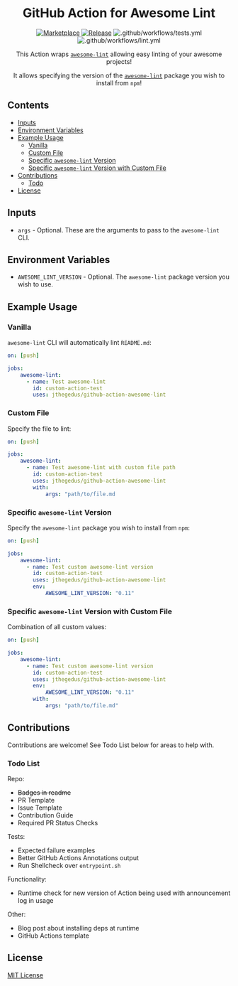 <div align="center">

# GitHub Action for Awesome Lint

[![Marketplace](https://img.shields.io/badge/GitHub-Marketplace-green.svg)](https://github.com/marketplace/actions/awesome-lint) [![Release](https://img.shields.io/github/release/jthegedus/github-action-awesome-lint.svg)](https://github.com/jthegedus/github-action-awesome-lint/releases) ![.github/workflows/tests.yml](https://github.com/jthegedus/github-action-awesome-lint/workflows/.github/workflows/tests.yml/badge.svg) ![.github/workflows/lint.yml](https://github.com/jthegedus/github-action-awesome-lint/workflows/.github/workflows/lint.yml/badge.svg)

This Action wraps [`awesome-lint`](https://github.com/sindresorhus/awesome-lint/) allowing easy linting of your awesome projects!

It allows specifying the version of the [`awesome-lint`](https://github.com/sindresorhus/awesome-lint/) package you wish to install from `npm`!

</div>

## Contents

- [Inputs](#inputs)
- [Environment Variables](#environment-variables)
- [Example Usage](#example-usage)
    - [Vanilla](#vanilla)
    - [Custom File](#custom-file)
    - [Specific `awesome-lint` Version](#specific-awesome-lint-version)
    - [Specific `awesome-lint` Version with Custom File](#specific-awesome-lint-version-with-custom-file)
- [Contributions](#contributions)
    - [Todo](#todo-list)
- [License](License)

## Inputs

- `args` - Optional. These are the arguments to pass to the `awesome-lint` CLI.

## Environment Variables

- `AWESOME_LINT_VERSION` - Optional. The `awesome-lint` package version you wish to use.

## Example Usage

### Vanilla

`awesome-lint` CLI will automatically lint `README.md`:

```yaml
on: [push]

jobs:
    awesome-lint:
      - name: Test awesome-lint
        id: custom-action-test
        uses: jthegedus/github-action-awesome-lint
```

### Custom File

Specify the file to lint:

```yaml
on: [push]

jobs:
    awesome-lint:
      - name: Test awesome-lint with custom file path
        id: custom-action-test
        uses: jthegedus/github-action-awesome-lint
        with:
            args: "path/to/file.md
```

### Specific `awesome-lint` Version

Specify the `awesome-lint` package you wish to install from `npm`:

```yaml
on: [push]

jobs:
    awesome-lint:
      - name: Test custom awesome-lint version
        id: custom-action-test
        uses: jthegedus/github-action-awesome-lint
        env:
            AWESOME_LINT_VERSION: "0.11"
```

### Specific `awesome-lint` Version with Custom File

Combination of all custom values:

```yaml
on: [push]

jobs:
    awesome-lint:
      - name: Test custom awesome-lint version
        id: custom-action-test
        uses: jthegedus/github-action-awesome-lint
        env:
            AWESOME_LINT_VERSION: "0.11"
        with:
            args: "path/to/file.md"
```

## Contributions

Contributions are welcome! See Todo List below for areas to help with.

### Todo List

Repo:

- ~~Badges in readme~~
- PR Template
- Issue Template
- Contribution Guide
- Required PR Status Checks

Tests:

- Expected failure examples
- Better GitHub Actions Annotations output
- Run Shellcheck over `entrypoint.sh`

Functionality:

- Runtime check for new version of Action being used with announcement log in usage

Other:

- Blog post about installing deps at runtime
- GitHub Actions template

## License

[MIT License](./LICENSE)
